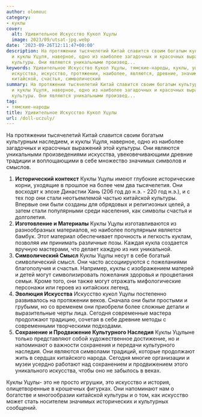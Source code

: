 ```yaml
---
author: olomouc
category:
- куклы
cover:
  alt: Удивительное Искусство Кукол Уцулы
  image: 2023/09/utsat-jpg.webp
date: '2023-09-26T12:11:47+00:00'
description: На протяжении тысячелетий Китай славится своим богатым культурным наследием,
  и куклы Уцуля, наверное, одно из наиболее загадочных и красочных выражений этой
  культуры. Они являются уникальными произвед...
keywords: Удивительное Искусство Кукол Уцулы, тямские-народы, куклы, уцулы, культуры,
  искусства, искусство, протяжении, наиболее, являются, древние, значимых, год, стали,
  китайской, счастья, символический
summary: На протяжении тысячелетий Китай славится своим богатым культурным наследием,
  и куклы Уцуля, наверное, одно из наиболее загадочных и красочных выражений этой
  культуры. Они являются уникальными произвед...
tag:
- тямские-народы
title: Удивительное Искусство Кукол Уцулы
url: /doll-uczuly/
---
```


На протяжении тысячелетий Китай славится своим богатым культурным наследием, и куклы Уцуля, наверное, одно из наиболее загадочных и красочных выражений этой культуры. Они являются уникальными произведениями искусства, увековечивающими древние традиции и воплощающими в себе множество значимых символов и смыслов.

1. **Исторический контекст** Куклы Уцулы имеют глубокие исторические корни, уходящие в прошлое на более чем два тысячелетия. Они восходят к эпохе Династии Хань (206 год до н.э. - 220 год н.э.), и с тех пор они стали неотъемлемой частью китайской культуры. Впервые они были созданы для обрядовых и религиозных целей, а затем стали популярными среди населения, как символы счастья и долголетия.
1. **Изготовление и Материалы** Куклы Уцулы изготавливаются из разнообразных материалов, но наиболее популярным является бамбук. Этот материал обеспечивает прочность и легкость куклам, позволяя им принимать различные позы. Каждая кукла создается вручную мастерами, что делает каждую из них уникальной.
1. **Символический Смысл** Куклы Уцулы несут в себе богатый символический смысл. Они часто ассоциируются с пожеланиями благополучия и счастья. Например, куклы с изображением матерей и детей могут символизировать пожелания здоровья и процветания семьи. Кроме того, они также могут отражать мифологические персонажи или героев из китайских легенд.
1. **Эволюция Искусства** Искусство кукол Уцулы постепенно развивалось на протяжении веков. Сначала они были простыми и грубыми, но со временем они приобрели более сложные детали и выразительные черты лица. Сегодня современные мастера продолжают традицию, сочетая в себе древние методы с современными творческими подходами.
1. **Сохранение и Продвижение Культурного Наследия** Куклы Уцулыне только представляют собой художественное достижение, но и напоминают о важности сохранения и передачи культурного наследия. Они являются символами традиций, которые продолжают жить в сердцах китайского народа. Сегодня многие организации и музеи усердно работают над сохранением и продвижением этого уникального искусства, чтобы оно не забылось в веках.

Куклы Уцулы\- это не просто игрушки, это искусство и история, олицетворенные в крошечных фигурках. Они напоминают нам о богатстве и многообразии китайской культуры и о том, как искусство может стать носителем значимых исторических и культурных сообщений.